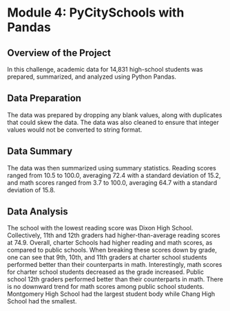 # Module 4: PyCitySchools with Pandas

## Overview of the Project

In this challenge, academic data for 14,831 high-school students was prepared, summarized, and analyzed using Python Pandas.

## Data Preparation

The data was prepared by dropping any blank values, along with duplicates that could skew the data. The data was also cleaned to ensure that integer values would not be converted to string format.

## Data Summary

The data was then summarized using summary statistics. Reading scores ranged from 10.5 to 100.0, averaging 72.4 with a standard deviation of 15.2, and math scores ranged from 3.7 to 100.0, averaging 64.7 with a standard deviation of 15.8. 

## Data Analysis

The school with the lowest reading score was Dixon High School. Collectively, 11th and 12th graders had higher-than-average reading scores at 74.9. Overall, charter Schools had higher reading and math scores, as compared to public schools. When breaking these scores down by grade, one can see that 9th, 10th, and 11th graders at charter school students performed better than their counterparts in math. Interestingly, math scores for charter school students decreased as the grade increased. Public school 12th graders performed better than their counterparts in math. There is no downward trend for math scores among public school students. Montgomery High School had the largest student body while Chang High School had the smallest. 
